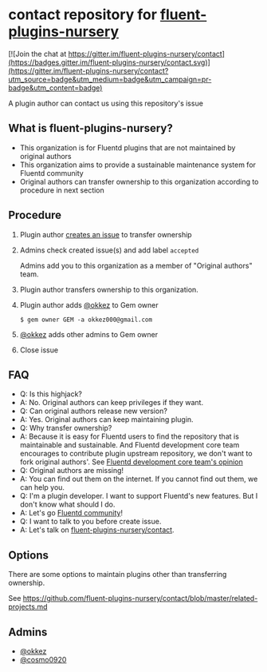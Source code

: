 # contact repository for [fluent-plugins-nursery](https://github.com/fluent-plugins-nursery)

[![Join the chat at https://gitter.im/fluent-plugins-nursery/contact](https://badges.gitter.im/fluent-plugins-nursery/contact.svg)](https://gitter.im/fluent-plugins-nursery/contact?utm_source=badge&utm_medium=badge&utm_campaign=pr-badge&utm_content=badge)

A plugin author can contact us using this repository's issue

## What is fluent-plugins-nursery?

* This organization is for Fluentd plugins that are not maintained by original authors
* This organization aims to provide a sustainable maintenance system for Fluentd community
* Original authors can transfer ownership to this organization according to procedure in next section

## Procedure

1. Plugin author [creates an issue](https://github.com/fluent-plugins-nursery/contact/issues/new) to transfer ownership

2. Admins check created issue(s) and add label `accepted`

    Admins add you to this organization as a member of "Original authors" team.

3. Plugin author transfers ownership to this organization.

4. Plugin author adds [@okkez](https://github.com/okkez) to Gem owner

    ```
    $ gem owner GEM -a okkez000@gmail.com
    ```

5. [@okkez](https://github.com/okkez) adds other admins to Gem owner

6. Close issue

## FAQ

* Q: Is this highjack?
* A: No. Original authors can keep privileges if they want.
* Q: Can original authors release new version?
* A: Yes. Original authors can keep maintaining plugin.
* Q: Why transfer ownership?
* A: Because it is easy for Fluentd users to find the repository that is maintainable and sustainable.
     And Fluentd development core team encourages to contribute plugin upstream repository, we don't want to fork original authors'.
     See [Fluentd development core team's opinion](https://docs.fluentd.org/plugin-development#send-a-patch-or-fork)
* Q: Original authors are missing!
* A: You can find out them on the internet. If you cannot find out them, we can help you.
* Q: I'm a plugin developer. I want to support Fluentd's new features. But I don't know what should I do.
* A: Let's go [Fluentd community](https://www.fluentd.org/community)!
* Q: I want to talk to you before create issue.
* A: Let's talk on [fluent-plugins-nursery/contact](https://gitter.im/fluent-plugins-nursery/contact).

## Options

There are some options to maintain plugins other than transferring ownership.

See https://github.com/fluent-plugins-nursery/contact/blob/master/related-projects.md

## Admins

* [@okkez](https://github.com/okkez)
* [@cosmo0920](https://github.com/cosmo0920)
